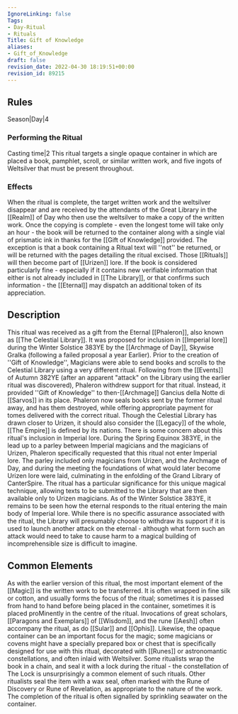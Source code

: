 ```yaml
---
IgnoreLinking: false
Tags:
- Day-Ritual
- Rituals
Title: Gift of Knowledge
aliases:
- Gift_of_Knowledge
draft: false
revision_date: 2022-04-30 18:19:51+00:00
revision_id: 89215
---
```


## Rules
Season|Day|4
### Performing the Ritual
Casting time|2 This ritual targets a single opaque container in which are placed a book, pamphlet, scroll, or similar written work, and five ingots of Weltsilver that must be present throughout.
### Effects
When the ritual is complete, the target written work and the weltsilver disappear and are received by the attendants of the Great Library in the [[Realm]] of Day who then use the weltsilver to make a copy of the written work.
Once the copying is complete - even the longest tome will take only an hour - the book will be returned to the container along with a single vial of prismatic ink in thanks for the [[Gift of Knowledge]] provided. The exception is that a book containing a Ritual text will ''not'' be returned, or will be returned with the pages detailing the ritual excised. Those [[Rituals]] will then become part of [[Urizen]] lore.
If the book is considered particularly fine - especially if it contains new verifiable information that either is not already included in [[The Library]], or that confirms such information - the [[Eternal]] may dispatch an additional token of its appreciation.
## Description
This ritual was received as a gift from the Eternal [[Phaleron]], also known as [[The Celestial Library]]. It was proposed for inclusion in [[Imperial lore]] during the Winter Solstice 383YE by the [[Archmage of Day]], Skywise Gralka (following a failed proposal a year Earlier).
Prior to the creation of ''Gift of Knowledge'', Magicians were able to send books and scrolls to the Celestial Library using a very different ritual. Following from the [[Events]] of Autumn 382YE (after an apparent "attack" on the Library using the earlier ritual was discovered), Phaleron withdrew support for that ritual. Instead, it provided ''Gift of Knowledge'' to then-[[Archmage]] Gancius della Notte di [[Sarvos]] in its place. Phaleron now seals books sent by the former ritual away, and has them destroyed, while offering appropriate payment for tomes delivered with the correct ritual. 
Though the Celestial Library has drawn closer to Urizen, it should also consider the [[Legacy]] of the whole, [[The Empire]] is defined by its nations. 
There is some concern about this ritual's inclusion in Imperial lore. During the Spring Equinox 383YE, in the lead up to a parley between Imperial magicians and the magicians of Urizen, Phaleron specifically requested that this ritual not enter Imperial lore. The parley included only magicians from Urizen, and the Archmage of Day, and during the meeting the foundations of what would later become Urizen lore were laid, culminating in the enfolding of the Grand Library of CanterSpire. The ritual has a particular significance for this unique magical technique, allowing texts to be submitted to the Library that are then available only to Urizen magicians. As of the Winter Solstice 383YE, it remains to be seen how the eternal responds to the ritual entering the main body of Imperial lore.
While there is no specific assurance associated with the ritual, the Library will presumably choose to withdraw its support if it is used to launch another attack on the eternal - although what form such an attack would need to take to cause harm to a magical building of incomprehensible size is difficult to imagine.
## Common Elements
As with the earlier version of this ritual, the most important element of the [[Magic]] is the written work to be transferred. It is often wrapped in fine silk or cotton, and usually forms the focus of the ritual; sometimes it is passed from hand to hand before being placed in the container, sometimes it is placed proMinently in the centre of the ritual. Invocations of great scholars, [[Paragons and Exemplars]] of [[Wisdom]], and the rune [[Aesh]] often accompany the ritual, as do [[Sular]] and [[Ophis]].
Likewise, the opaque container can be an important focus for the magic; some magicians or covens might have a specially prepared box or chest that is specifically designed for use with this ritual, decorated with [[Runes]] or astronomantic constellations, and often inlaid with Weltsilver. 
Some ritualists wrap the book in a chain, and seal it with a lock during the ritual - the constellation of The Lock is unsurprisingly a common element of such rituals. Other ritualists seal the item with a wax seal, often marked with the Rune of Discovery or Rune of Revelation, as appropriate to the nature of the work. 
The completion of the ritual is often signalled by sprinkling seawater on the container.